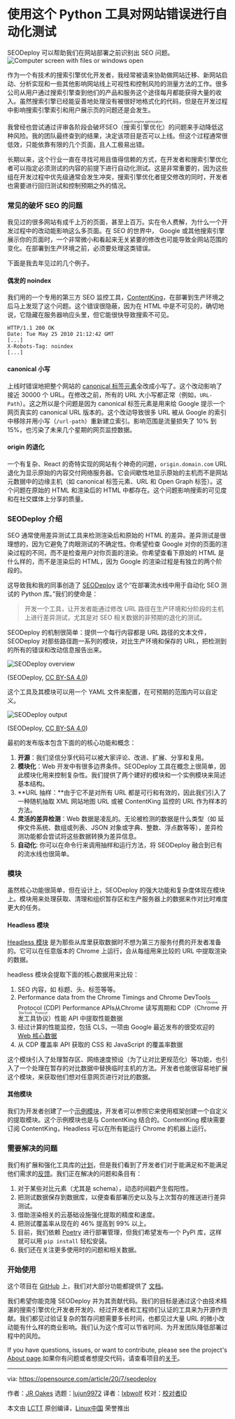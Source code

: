 [#]: collector: "lujun9972"
[#]: translator: "lxbwolf"
[#]: reviewer: " "
[#]: publisher: " "
[#]: url: " "
[#]: subject: "Automate testing for website errors with this Python tool"
[#]: via: "https://opensource.com/article/20/7/seodeploy"
[#]: author: "JR Oakes https://opensource.com/users/jroakes"

使用这个 Python 工具对网站错误进行自动化测试
======
SEODeploy 可以帮助我们在网站部署之前识别出 SEO 问题。
![Computer screen with files or windows open][1]

作为一个有技术的搜索引擎优化开发者，我经常被请来协助做网站迁移、新网站启动、分析实现和一些其他影响网站线上可视性和控制风险的测量方法的工作。很多公司从用户通过搜索引擎查到他们的产品和服务这个途径每月都能获得大量的收入。虽然搜索引擎已经能妥善地处理没有被很好地格式化的代码，但是在开发过程中影响搜索引擎索引和用户展示页的问题还是会发生。

我曾经也尝试通过评审各阶段会破坏SEO（<ruby>搜索引擎优化<rt>search engine optimization</rt></ruby>）的问题来手动降低这种风险。我的团队最终查到的结果，决定该项目是否可以上线。但这个过程通常很低效，只能依靠有限的几个页面，且人工极易出错。

长期以来，这个行业一直在寻找可用且值得信赖的方式，在开发者和搜索引擎优化者可以指定必须测试的内容的前提下进行自动化测试。这是非常重要的，因为这些组在开发过程中优先级通常会发生冲突，搜索引擎优化者提交修改的同时，开发者也需要进行回归测试和控制预期之外的情况。

### 常见的破坏 SEO 的问题

我见过的很多网站有成千上万的页面，甚至上百万。实在令人费解，为什么一个开发过程中的改动能影响这么多页面。在 SEO 的世界中， Google 或其他搜索引擎展示你的页面时，一个非常微小和看起来无关紧要的修改也可能导致全网站范围的变化。在部署到生产环境之前，必须要处理这类错误。

下面是我去年见过的几个例子。

#### 偶发的 noindex

我们用的一个专用的第三方 SEO 监控工具，[ContentKing][2]，在部署到生产环境之后马上发现了这个问题。这个错误很隐蔽，因为在 HTML 中是不可见的，确切地说，它隐藏在服务器响应头里，但它能很快导致搜索不可见。


```
HTTP/1.1 200 OK
Date: Tue May 25 2010 21:12:42 GMT
[...]
X-Robots-Tag: noindex
[...]
```

#### canonical 小写

上线时错误地把整个网站的 [canonical 标签元素][3]全改成小写了。这个改动影响了接近 30000 个 URL。在修改之前，所有的 URL 大小写都正常（例如，`URL-Path`）。这之所以是个问题是因为 canonical 标签元素是用来给 Google 提示一个网页真实的 canonical URL 版本的。这个改动导致很多 URL 被从 Google 的索引中移除并用小写（`/url-path`）重新建立索引。影响范围是流量损失了 10% 到 15%，也污染了未来几个星期的网页监控数据。

#### origin 的退化

一个有复杂、React 的奇特实现的网站有个神奇的问题，`origin.domain.com` URL 退化为显示原始的内容交付网络服务器。它会间歇性地显示原始的主机而不是网站元数据中的边缘主机（如 canonical 标签元素、URL 和 Open Graph 标签）。这个问题在原始的 HTML 和渲染后的 HTML 中都存在。这个问题影响搜索的可见度和在社交媒体上分享的质量。

###  SEODeploy 介绍

SEO 通常使用差异测试工具来检测渲染后和原始的 HTML 的差异。差异测试是很理想的，因为它避免了肉眼测试的不确定性。你希望检查 Google 对你的页面的渲染过程的不同，而不是检查用户对你页面的渲染。你希望查看下原始的 HTML 是什么样的，而不是渲染后的 HTML，因为 Google 的渲染过程是有独立的两个阶段的。

这导致我和我的同事创造了 [SEODeploy][4] 这个“在部署流水线中用于自动化 SEO 测试的 Python 库。”我们的使命是：

> 开发一个工具，让开发者能通过修改 URL 路径在生产环境和分阶段的主机上进行差异测试，尤其是对 SEO 相关数据的非预期的退化的测试。

SEODeploy 的机制很简单：提供一个每行内容都是 URL 路径的文本文件，SEODeploy 对那些路径跑一系列的模块，对比生产环境和保存的 URL，把检测到的所有的错误和改动信息报告出来。

![SEODeploy overview][5]

(SEODeploy, [CC BY-SA 4.0][6])

这个工具及其模块可以用一个 YAML 文件来配置，在可预期的范围内可以自定义。

![SEODeploy output][7]

(SEODeploy, [CC BY-SA 4.0][6])

最初的发布版本包含下面的的核心功能和概念：

  1. **开源**：我们坚信分享代码可以被大家评论、改进、扩展、分享和复用。
  2. **模块化**：Web 开发中有很多边界条件。SEODeploy 工具在概念上很简单，因此模块化用来控制复杂性。我们提供了两个建好的模块和一个实例模块来简述基本结构。
  3. **URL 抽样：**由于它不是对所有 URL 都是可行和有效的，因此我们引入了一种随机抽取 XML 网站地图 URL 或被 ContentKing 监控的 URL 作为样本的方法。
  4. **灵活的差异检测**：Web 数据是凌乱的。无论被检测的数据是什么类型（如 延伸文件系统、数组或列表、JSON 对象或字典、整数、浮点数等等），差异检测功能都会尝试将这些数据转换为差异信息。
  5. **自动化**: 你可以在命令行来调用抽样和运行方法，将 SEODeploy 融合到已有的流水线也很简单。



### 模块

虽然核心功能很简单，但在设计上，SEODeploy 的强大功能和复杂度体现在模块上。模块用来处理获取、清理和组织暂存区和生产服务器上的数据来作对比时难度更大的任务。

#### Headless 模块

[Headless 模块][8] 是为那些从库里获取数据时不想为第三方服务付费的开发者准备的。它可以在任意版本的 Chrome 上运行，会从每组用来比较的 URL 中提取渲染的数据。

headless 模块会提取下面的核心数据用来比较：

  1. SEO 内容，如 标题、头、标签等等。
  2. Performance data from the Chrome Timings and Chrome DevTools Protocol (CDP) Performance APIs从Chrome 读写周期和 CDP（<ruby>Chrome 开发工具协议<rt>Chrome DevTools Protocol</rt></ruby>）性能 API 中提取性能数据
  3. 经过计算的性能监控，包括 CLS，一项由 Google 最近发布的很受欢迎的 [Web 核心数据][9]
  4. 从 CDP 覆盖率 API 获取的 CSS 和 JavaScript 的覆盖率数据



这个模块引入了处理暂存区、网络速度预设（为了让对比更规范化）等功能，也引入了一个处理在暂存的对比数据中替换临时主机的方法。开发者也能很容易地扩展这个模块，来获取他们想对任意网页进行对比的数据。

#### 其他模块

我们为开发者创建了一个[示例模块][10]，开发者可以参照它来使用框架创建一个自定义的提取模块。这个示例模块也是与 ContentKing 结合的。ContentKing 模块需要订阅 ContentKing，Headless 可以在所有能运行 Chrome 的机器上运行。

### 需要解决的问题

我们有扩展和强化工具库的[计划][11]，但是我们看到了开发者们对于能满足和不能满足他们需求的[反馈][12]。我们正在解决的问题和条目有：

  1. 对于某些对比元素（尤其是 schema），动态时间戳产生假阳性。
  2. 把测试数据保存到数据库，以便查看部署历史以及与上次暂存的推送进行差异测试。
  3. 借助渲染相关的云基础设施强化提取的精度和速度。
  4. 把测试覆盖率从现在的 46% 提高到 99% 以上。
  5. 目前，我们依赖 [Poetry][13] 进行部署管理，但我们希望发布一个 PyPl 库，这样就可以用 `pip install` 轻松安装。
  6. 我们还在关注更多使用时的问题和相关数据。



### 开始使用

这个项目在 [GitHub][4] 上，我们对大部分功能都提供了 [文档][14]。

我们希望你能克隆 SEODeploy 并为其贡献代码。我们的目标是通过这个由技术精湛的搜索引擎优化开发者开发的、经过开发者和工程师们认证的工具来为开源作贡献。我们都见过验证复杂的暂存问题需要多长时间，也都见过大量 URL 的微小改动能有什么样的商业影响。我们认为这个库可以节省时间、为开发团队降低部署过程中的风险。

If you have questions, issues, or want to contribute, please see the project's [About page][15].如果你有问题或者想提交代码，请查看项目的[关于][15]。

--------------------------------------------------------------------------------

via: https://opensource.com/article/20/7/seodeploy

作者：[JR Oakes][a]
选题：[lujun9972][b]
译者：[lxbwolf](https://github.com/lxbwolf)
校对：[校对者ID](https://github.com/校对者ID)

本文由 [LCTT](https://github.com/LCTT/TranslateProject) 原创编译，[Linux中国](https://linux.cn/) 荣誉推出

[a]: https://opensource.com/users/jroakes
[b]: https://github.com/lujun9972
[1]: https://opensource.com/sites/default/files/styles/image-full-size/public/lead-images/browser_screen_windows_files.png?itok=kLTeQUbY "Computer screen with files or windows open"
[2]: https://www.contentkingapp.com/
[3]: https://en.wikipedia.org/wiki/Canonical_link_element
[4]: https://github.com/locomotive-agency/SEODeploy
[5]: https://opensource.com/sites/default/files/uploads/seodeploy.png "SEODeploy overview"
[6]: https://creativecommons.org/licenses/by-sa/4.0/
[7]: https://opensource.com/sites/default/files/uploads/seodeploy_output.png "SEODeploy output"
[8]: https://locomotive-agency.github.io/SEODeploy/modules/headless/
[9]: https://web.dev/vitals/
[10]: https://locomotive-agency.github.io/SEODeploy/modules/creating/
[11]: https://locomotive-agency.github.io/SEODeploy/todo/
[12]: https://locomotive-agency.github.io/SEODeploy/about/#contact
[13]: https://python-poetry.org/
[14]: https://locomotive-agency.github.io/SEODeploy/
[15]: https://locomotive-agency.github.io/SEODeploy/about/
